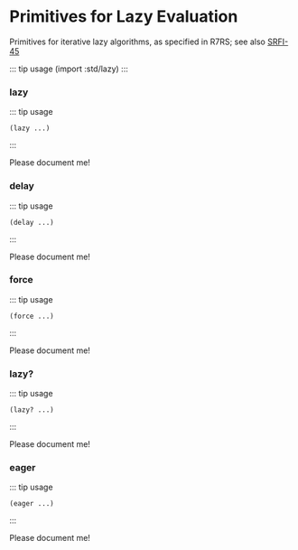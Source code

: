 # Primitives for Lazy Evaluation

Primitives for iterative lazy algorithms, as specified in R7RS; see also
[SRFI-45](https://srfi.schemers.org/srfi-45/)

::: tip usage
(import :std/lazy)
:::

### lazy
::: tip usage
```
(lazy ...)
```
:::

Please document me!

### delay
::: tip usage
```
(delay ...)
```
:::

Please document me!

### force
::: tip usage
```
(force ...)
```
:::

Please document me!

### lazy?
::: tip usage
```
(lazy? ...)
```
:::

Please document me!

### eager
::: tip usage
```
(eager ...)
```
:::

Please document me!
